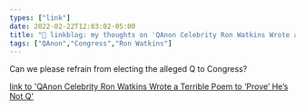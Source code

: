 ```yaml
---
types: ["link"]
date: 2022-02-22T12:03:02-05:00
title: "🔗 linkblog: my thoughts on 'QAnon Celebrity Ron Watkins Wrote a Terrible Poem to ‘Prove’ He’s Not Q'"
tags: ["QAnon","Congress","Ron Watkins"]
---
```

Can we please refrain from electing the alleged Q to Congress?
 
[link to 'QAnon Celebrity Ron Watkins Wrote a Terrible Poem to ‘Prove’ He’s Not Q'](https://www.vice.com/en/article/jgmb7d/ron-watkins-q-drops)
